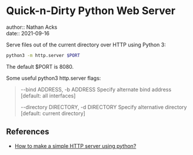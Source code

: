 # Quick-n-Dirty Python Web Server

author:: Nathan Acks  
date:: 2021-09-16

Serve files out of the current directory over HTTP using Python 3:

```bash
python3 -m http.server $PORT
```

The default $PORT is 8080.

Some useful python3 http.server flags:

> --bind ADDRESS, -b ADDRESS
> Specify alternate bind address [default: all interfaces]
> 
> --directory DIRECTORY, -d DIRECTORY
> Specify alternative directory [default: current directory]

## References

* [How to make a simple HTTP server using python?](https://spoofing.medium.com/how-to-make-a-simple-http-server-using-python-ea35f0b741a4)
